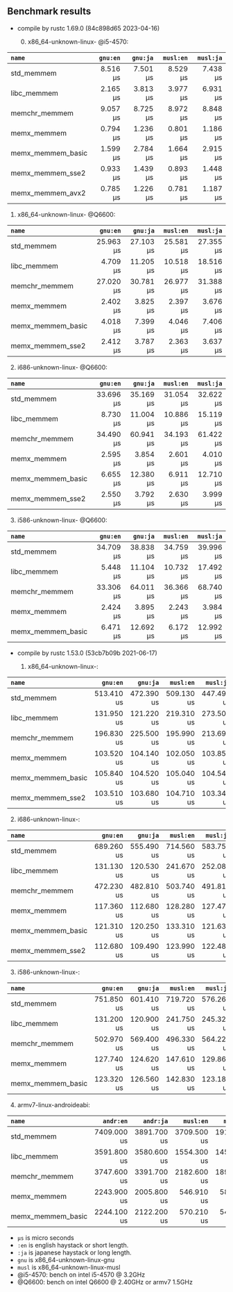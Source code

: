 ## Benchmark results

- compile by rustc 1.69.0 (84c898d65 2023-04-16)

  0. x86_64-unknown-linux- @i5-4570:

|         `name`          |  `gnu:en`   |  `gnu:ja`   |  `musl:en`  |  `musl:ja`  |
|:------------------------|------------:|------------:|------------:|------------:|
| std_memmem              |    8.516 µs |    7.501 µs |    8.529 µs |    7.438 µs |
| libc_memmem             |    2.165 µs |    3.813 µs |    3.977 µs |    6.931 µs |
| memchr_memmem           |    9.057 µs |    8.725 µs |    8.972 µs |    8.848 µs |
| memx_memmem             |    0.794 µs |    1.236 µs |    0.801 µs |    1.186 µs |
| memx_memmem_basic       |    1.599 µs |    2.784 µs |    1.664 µs |    2.915 µs |
| memx_memmem_sse2        |    0.933 µs |    1.439 µs |    0.893 µs |    1.448 µs |
| memx_memmem_avx2        |    0.785 µs |    1.226 µs |    0.781 µs |    1.187 µs |

  1. x86_64-unknown-linux- @Q6600:

|         `name`          |  `gnu:en`   |  `gnu:ja`   |  `musl:en`  |  `musl:ja`  |
|:------------------------|------------:|------------:|------------:|------------:|
| std_memmem              |   25.963 µs |   27.103 µs |   25.581 µs |   27.355 µs |
| libc_memmem             |    4.709 µs |   11.205 µs |   10.518 µs |   18.516 µs |
| memchr_memmem           |   27.020 µs |   30.781 µs |   26.977 µs |   31.388 µs |
| memx_memmem             |    2.402 µs |    3.825 µs |    2.397 µs |    3.676 µs |
| memx_memmem_basic       |    4.018 µs |    7.399 µs |    4.046 µs |    7.406 µs |
| memx_memmem_sse2        |    2.412 µs |    3.787 µs |    2.363 µs |    3.637 µs |

  2. i686-unknown-linux- @Q6600:

|         `name`          |  `gnu:en`   |  `gnu:ja`   |  `musl:en`  |  `musl:ja`  |
|:------------------------|------------:|------------:|------------:|------------:|
| std_memmem              |   33.696 µs |   35.169 µs |   31.054 µs |   32.622 µs |
| libc_memmem             |    8.730 µs |   11.004 µs |   10.886 µs |   15.119 µs |
| memchr_memmem           |   34.490 µs |   60.941 µs |   34.193 µs |   61.422 µs |
| memx_memmem             |    2.595 µs |    3.854 µs |    2.601 µs |    4.010 µs |
| memx_memmem_basic       |    6.655 µs |   12.380 µs |    6.911 µs |   12.710 µs |
| memx_memmem_sse2        |    2.550 µs |    3.792 µs |    2.630 µs |    3.999 µs |

  3. i586-unknown-linux- @Q6600:

|         `name`          |  `gnu:en`   |  `gnu:ja`   |  `musl:en`  |  `musl:ja`  |
|:------------------------|------------:|------------:|------------:|------------:|
| std_memmem              |   34.709 µs |   38.838 µs |   34.759 µs |   39.996 µs |
| libc_memmem             |    5.448 µs |   11.104 µs |   10.732 µs |   17.492 µs |
| memchr_memmem           |   33.306 µs |   64.011 µs |   36.366 µs |   68.740 µs |
| memx_memmem             |    2.424 µs |    3.895 µs |    2.243 µs |    3.984 µs |
| memx_memmem_basic       |    6.471 µs |   12.692 µs |    6.172 µs |   12.992 µs |


- compile by rustc 1.53.0 (53cb7b09b 2021-06-17)

  1. x86_64-unknown-linux-:

|         `name`          |  `gnu:en`   |  `gnu:ja`   |  `musl:en`  |  `musl:ja`  |
|:------------------------|------------:|------------:|------------:|------------:|
| std_memmem              |  513.410 us |  472.390 us |  509.130 us |  447.490 us |
| libc_memmem             |  131.950 us |  121.220 us |  219.310 us |  273.500 us |
| memchr_memmem           |  196.830 us |  225.500 us |  195.990 us |  213.690 us |
| memx_memmem             |  103.520 us |  104.140 us |  102.050 us |  103.850 us |
| memx_memmem_basic       |  105.840 us |  104.520 us |  105.040 us |  104.540 us |
| memx_memmem_sse2        |  103.510 us |  103.680 us |  104.710 us |  103.340 us |

  2. i686-unknown-linux-:

|         `name`          |  `gnu:en`   |  `gnu:ja`   |  `musl:en`  |  `musl:ja`  |
|:------------------------|------------:|------------:|------------:|------------:|
| std_memmem              |  689.260 us |  555.490 us |  714.560 us |  583.750 us |
| libc_memmem             |  131.130 us |  120.530 us |  241.670 us |  252.080 us |
| memchr_memmem           |  472.230 us |  482.810 us |  503.740 us |  491.810 us |
| memx_memmem             |  117.360 us |  112.680 us |  128.280 us |  127.470 us |
| memx_memmem_basic       |  121.310 us |  120.250 us |  133.310 us |  121.630 us |
| memx_memmem_sse2        |  112.680 us |  109.490 us |  123.990 us |  122.480 us |

  3. i586-unknown-linux-:

|         `name`          |  `gnu:en`   |  `gnu:ja`   |  `musl:en`  |  `musl:ja`  |
|:------------------------|------------:|------------:|------------:|------------:|
| std_memmem              |  751.850 us |  601.410 us |  719.720 us |  576.260 us |
| libc_memmem             |  131.200 us |  120.900 us |  241.750 us |  245.320 us |
| memchr_memmem           |  502.970 us |  569.400 us |  496.330 us |  564.220 us |
| memx_memmem             |  127.740 us |  124.620 us |  147.610 us |  129.860 us |
| memx_memmem_basic       |  123.320 us |  126.560 us |  142.830 us |  123.180 us |

  4. armv7-linux-androideabi:

|         `name`          |  `andr:en`  |  `andr:ja`  |  `musl:en`  |  `musl:ja`  |
|:------------------------|------------:|------------:|------------:|------------:|
| std_memmem              | 7409.000 us | 3891.700 us | 3709.500 us | 1918.400 us |
| libc_memmem             | 3591.800 us | 3580.600 us | 1554.300 us | 1453.900 us |
| memchr_memmem           | 3747.600 us | 3391.700 us | 2182.600 us | 1897.900 us |
| memx_memmem             | 2243.900 us | 2005.800 us |  546.910 us |  582.020 us |
| memx_memmem_basic       | 2244.100 us | 2122.200 us |  570.210 us |  549.610 us |

- `µs` is micro seconds
- `:en` is english haystack or short length.
- `:ja` is japanese haystack or long length.
- `gnu` is x86_64-unknown-linux-gnu
- `musl` is x86_64-unknown-linux-musl
- @i5-4570: bench on intel i5-4570 @ 3.2GHz
- @Q6600: bench on intel Q6600 @ 2.40GHz or armv7 1.5GHz
